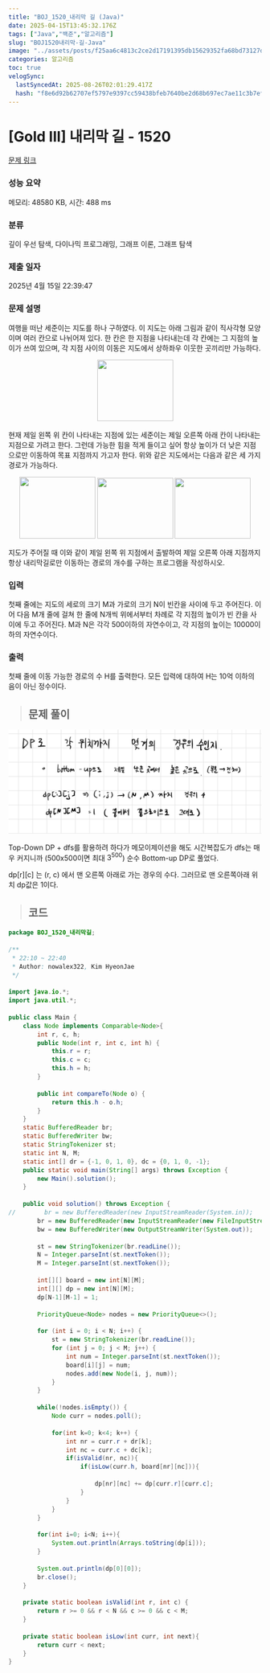 ```yaml
---
title: "BOJ_1520_내리막 길 (Java)"
date: 2025-04-15T13:45:32.176Z
tags: ["Java","백준","알고리즘"]
slug: "BOJ1520내리막-길-Java"
image: "../assets/posts/f25aa6c4813c2ce2d17191395db15629352fa68bd73127d87d909002f6b8a512.png"
categories: 알고리즘
toc: true
velogSync:
  lastSyncedAt: 2025-08-26T02:01:29.417Z
  hash: "f8e6d92b62707ef5797e9397cc59438bfeb7640be2d68b697ec7ae11c3b7efdc"
---
```


# [Gold III] 내리막 길 - 1520 
 
 [문제 링크](https://www.acmicpc.net/problem/1520) 
 
 ### 성능 요약
 
 메모리: 48580 KB, 시간: 488 ms
 
 ### 분류
 
 깊이 우선 탐색, 다이나믹 프로그래밍, 그래프 이론, 그래프 탐색
 
 ### 제출 일자
 
 2025년 4월 15일 22:39:47
 
 ### 문제 설명
 
 <p>여행을 떠난 세준이는 지도를 하나 구하였다. 이 지도는 아래 그림과 같이 직사각형 모양이며 여러 칸으로 나뉘어져 있다. 한 칸은 한 지점을 나타내는데 각 칸에는 그 지점의 높이가 쓰여 있으며, 각 지점 사이의 이동은 지도에서 상하좌우 이웃한 곳끼리만 가능하다.</p>
 
 <p style="text-align: center;"><img alt="" src="https://upload.acmicpc.net/0e11f3db-35d2-4b01-9aa0-9a39252f05be/-/preview/" style="width: 151px; height: 122px;"></p>
 
 <p>현재 제일 왼쪽 위 칸이 나타내는 지점에 있는 세준이는 제일 오른쪽 아래 칸이 나타내는 지점으로 가려고 한다. 그런데 가능한 힘을 적게 들이고 싶어 항상 높이가 더 낮은 지점으로만 이동하여 목표 지점까지 가고자 한다. 위와 같은 지도에서는 다음과 같은 세 가지 경로가 가능하다.</p>
 
 <p style="text-align: center;"><img alt="" src="https://upload.acmicpc.net/917d0418-35db-4081-9f62-69a2cc78721e/-/preview/" style="width: 151px; height: 123px;"> <img alt="" src="https://upload.acmicpc.net/1ed5b78d-a4a1-49c0-8c23-12a12e2937e1/-/preview/" style="width: 151px; height: 121px;"> <img alt="" src="https://upload.acmicpc.net/e57e7ef0-cc56-4340-ba5f-b22af1789f63/-/preview/" style="width: 151px; height: 121px;"></p>
 
 <p>지도가 주어질 때 이와 같이 제일 왼쪽 위 지점에서 출발하여 제일 오른쪽 아래 지점까지 항상 내리막길로만 이동하는 경로의 개수를 구하는 프로그램을 작성하시오.</p>

 ### 입력 
 
  <p>첫째 줄에는 지도의 세로의 크기 M과 가로의 크기 N이 빈칸을 사이에 두고 주어진다. 이어 다음 M개 줄에 걸쳐 한 줄에 N개씩 위에서부터 차례로 각 지점의 높이가 빈 칸을 사이에 두고 주어진다. M과 N은 각각 500이하의 자연수이고, 각 지점의 높이는 10000이하의 자연수이다.</p>

 ### 출력 
 
  <p>첫째 줄에 이동 가능한 경로의 수 H를 출력한다. 모든 입력에 대하여 H는 10억 이하의 음이 아닌 정수이다.</p>

> ## 문제 풀이

![](/assets/posts/f25aa6c4813c2ce2d17191395db15629352fa68bd73127d87d909002f6b8a512.png)

Top-Down DP + dfs를 활용하려 하다가 메모이제이션을 해도 시간복잡도가 dfs는 매우 커지니까 (500x500이면 최대 $3^{500}$) 순수 Bottom-up DP로 풀었다.

dp[r][c] 는 (r, c) 에서 맨 오른쪽 아래로 가는 경우의 수다. 그러므로 맨 오른쪽아래 위치 dp값은 1이다.

> ## 코드

```java
package BOJ_1520_내리막길;

/**
 * 22:10 ~ 22:40
 * Author: nowalex322, Kim HyeonJae
 */

import java.io.*;
import java.util.*;

public class Main {
    class Node implements Comparable<Node>{
        int r, c, h;
        public Node(int r, int c, int h) {
            this.r = r;
            this.c = c;
            this.h = h;
        }

        public int compareTo(Node o) {
            return this.h - o.h;
        }
    }
    static BufferedReader br;
    static BufferedWriter bw;
    static StringTokenizer st;
    static int N, M;
    static int[] dr = {-1, 0, 1, 0}, dc = {0, 1, 0, -1};
    public static void main(String[] args) throws Exception {
        new Main().solution();
    }

    public void solution() throws Exception {
//        br = new BufferedReader(new InputStreamReader(System.in));
        br = new BufferedReader(new InputStreamReader(new FileInputStream("src/main/java/BOJ_1520_내리막길/input.txt")));
        bw = new BufferedWriter(new OutputStreamWriter(System.out));

        st = new StringTokenizer(br.readLine());
        N = Integer.parseInt(st.nextToken());
        M = Integer.parseInt(st.nextToken());

        int[][] board = new int[N][M];
        int[][] dp = new int[N][M];
        dp[N-1][M-1] = 1;

        PriorityQueue<Node> nodes = new PriorityQueue<>();

        for (int i = 0; i < N; i++) {
            st = new StringTokenizer(br.readLine());
            for (int j = 0; j < M; j++) {
                int num = Integer.parseInt(st.nextToken());
                board[i][j] = num;
                nodes.add(new Node(i, j, num));
            }
        }

        while(!nodes.isEmpty()) {
            Node curr = nodes.poll();

            for(int k=0; k<4; k++) {
                int nr = curr.r + dr[k];
                int nc = curr.c + dc[k];
                if(isValid(nr, nc)){
                    if(isLow(curr.h, board[nr][nc])){

                        dp[nr][nc] += dp[curr.r][curr.c];
                    }
                }
            }
        }

        for(int i=0; i<N; i++){
            System.out.println(Arrays.toString(dp[i]));
        }

        System.out.println(dp[0][0]);
        br.close();
    }

    private static boolean isValid(int r, int c) {
        return r >= 0 && r < N && c >= 0 && c < M;
    }

    private static boolean isLow(int curr, int next){
        return curr < next;
    }
}
```